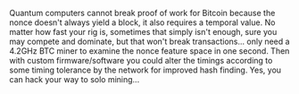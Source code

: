 Quantum computers cannot break proof of work for Bitcoin because the nonce doesn't always yield a block, it also requires a temporal value. No matter how fast your rig is, sometimes that simply isn't enough, sure you may compete and dominate, but that won't break transactions...
only need a 4.2GHz BTC miner to examine the nonce feature space in one second. Then with custom firmware/software you could alter the timings according to some timing tolerance by the network for improved hash finding. Yes, you can hack your way to solo mining...
